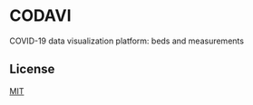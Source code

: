 # CODAVI

COVID-19 data visualization platform: beds and measurements

## License

[MIT](https://choosealicense.com/licenses/mit/)
